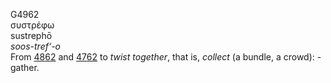 G4962  
συστρέφω  
sustrephō  
*soos-tref‘-o*  
From [4862](g4862) and [4762](g4762) to *twist* *together*, that is,
*collect* (a bundle, a crowd): - gather.  
